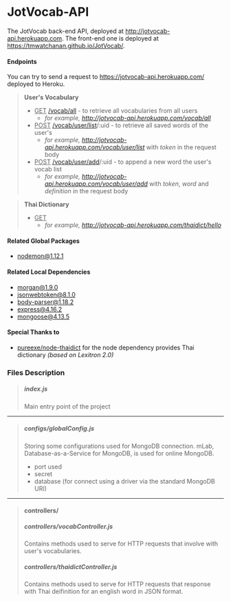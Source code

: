# JotVocab-API
The JotVocab back-end API, deployed at http://jotvocab-api.herokuapp.com. The front-end one is deployed at https://tmwatchanan.github.io/JotVocab/.

#### Endpoints
You can try to send a request to https://jotvocab-api.herokuapp.com/ deployed to Heroku.

> **User's Vocabulary**
>+ <ins>GET</ins> [/vocab/all](https://jotvocab-api.herokuapp.com/vocab/all) - to retrieve all vocabularies from all users
>   + *for example, http://jotvocab-api.herokuapp.com/vocab/all*
>+ <ins>POST</ins> [/vocab/user/list](https://jotvocab-api.herokuapp.com/vocab/user/list)/:uid - to retrieve all saved words of the user's
>   + *for example, http://jotvocab-api.herokuapp.com/vocab/user/list* with *token* in the request body
>+ <ins>POST</ins> [/vocab/user/add](https://jotvocab-api.herokuapp.com/vocab/user/add)/:uid - to append a new word the user's vocab list
>   + *for example, http://jotvocab-api.herokuapp.com/vocab/user/add* with *token*, *word* and *definition* in the request body

> **Thai Dictionary**
>+ <ins>GET</ins>
>   + *for example, http://jotvocab-api.herokuapp.com/thaidict/hello*

#### Related Global Packages
+ nodemon@1.12.1

#### Related Local Dependencies
+ morgan@1.9.0
+ jsonwebtoken@8.1.0
+ body-parser@1.18.2
+ express@4.16.2
+ mongoose@4.13.5

#### Special Thanks to
+ [pureexe/node-thaidict](https://github.com/pureexe/node-thaidict) for the node dependency provides Thai dictionary _(based on Lexitron 2.0)_

### Files Description

>##### index.js
> Main entry point of the project
-----------------------------------------------
> ##### configs/globalConfig.js
> Storing some configurations used for MongoDB connection. mLab, Database-as-a-Service for MongoDB, is used for online MongoDB.
> + port used
> + secret
> + database (for connect using a driver via the standard MongoDB URI)

-----------------------------------------------
>#### controllers/
> ##### controllers/vocabController.js
> Contains methods used to serve for HTTP requests that involve with user's vocabularies.
> ##### controllers/thaidictController.js
> Contains methods used to serve for HTTP requests that response with Thai deifinition for an english word in JSON format.